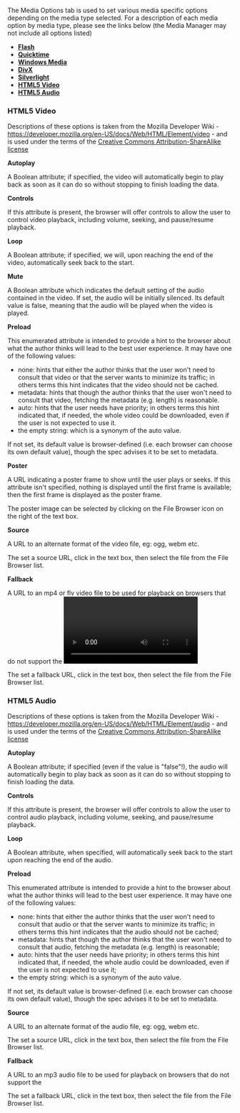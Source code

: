 The Media Options tab is used to set various media specific options depending on the media type selected. For a description of each media option by media type, please see the links below (the Media Manager may not include all options listed)

- **[Flash](http://kb2.adobe.com/cps/127/tn_12701.html#main_Optional_attributes_and_possible_values "Flash Options")[](http://kb2.adobe.com/cps/127/tn_12701.html#main_Optional_attributes_and_possible_values "Flash Options")**
- [**Quicktime**](http://support.apple.com/kb/TA26486?viewlocale=en_US "Quicktime Options")
- [**Windows Media**](http://www.w3schools.com/media/media_playerref.asp "Windows Media Options")
- **[DivX](http://labs.divx.com/node/16584 "DivX Options")**
- [**Silverlight**](http://msdn.microsoft.com/en-us/library/cc838259(v=vs.95).aspx "Silverlight Options")
- [**HTML5 Video**](#html5video "HTML5 Video")
- [**HTML5 Audio**](#html5audio "HTML5 Audio")

### <a name="html5video">HTML5 Video</a>

Descriptions of these options is taken from the Mozilla Developer Wiki - <https://developer.mozilla.org/en-US/docs/Web/HTML/Element/video> - and is used under the terms of the [Creative Commons Attribution-ShareAlike license](http://creativecommons.org/licenses/by-sa/2.5/ "http://creativecommons.org/licenses/by-sa/2.5/")

**Autoplay**

A Boolean attribute; if specified, the video will automatically begin to play back as soon as it can do so without stopping to finish loading the data.

**Controls**

If this attribute is present, the browser will offer controls to allow the user to control video playback, including volume, seeking, and pause/resume playback.

**Loop**

A Boolean attribute; if specified, we will, upon reaching the end of the video, automatically seek back to the start.

**Mute**

A Boolean attribute which indicates the default setting of the audio contained in the video. If set, the audio will be initially silenced. Its default value is false, meaning that the audio will be played when the video is played.

**Preload**

This enumerated attribute is intended to provide a hint to the browser about what the author thinks will lead to the best user experience. It may have one of the following values:

- none: hints that either the author thinks that the user won't need to consult that video or that the server wants to minimize its traffic; in others terms this hint indicates that the video should not be cached.
- metadata: hints that though the author thinks that the user won't need to consult that video, fetching the metadata (e.g. length) is reasonable.
- auto: hints that the user needs have priority; in others terms this hint indicated that, if needed, the whole video could be downloaded, even if the user is not expected to use it.
- the empty string: which is a synonym of the auto value.

If not set, its default value is browser-defined (i.e. each browser can choose its own default value), though the spec advises it to be set to metadata.

**Poster**

A URL indicating a poster frame to show until the user plays or seeks. If this attribute isn't specified, nothing is displayed until the first frame is available; then the first frame is displayed as the poster frame.

The poster image can be selected by clicking on the File Browser icon on the right of the text box.

**Source**

A URL to an alternate format of the video file, eg: ogg, webm etc.

The set a source URL, click in the text box, then select the file from the File Browser list.

**Fallback**

A URL to an mp4 or flv video file to be used for playback on browsers that do not support the <video> tag.

 <span style="line-height: 16.2000007629395px;">The set a fallback URL, click in the text box, then select the file from the File Browser list.</span>

### <a name="html5audio">HTML5 Audio</a>

Descriptions of these options is taken from the Mozilla Developer Wiki - <https://developer.mozilla.org/en-US/docs/Web/HTML/Element/audio> - and is used under the terms of the [Creative Commons Attribution-ShareAlike license](http://creativecommons.org/licenses/by-sa/2.5/ "http://creativecommons.org/licenses/by-sa/2.5/")

**Autoplay**

A Boolean attribute; if specified (even if the value is "false"!), the audio will automatically begin to play back as soon as it can do so without stopping to finish loading the data.

**Controls**

If this attribute is present, the browser will offer controls to allow the user to control audio playback, including volume, seeking, and pause/resume playback.

**Loop**

A Boolean attribute, when specified, will automatically seek back to the start upon reaching the end of the audio.

**Preload**

This enumerated attribute is intended to provide a hint to the browser about what the author thinks will lead to the best user experience. It may have one of the following values:

- none: hints that either the author thinks that the user won't need to consult that audio or that the server wants to minimize its traffic; in others terms this hint indicates that the audio should not be cached;
- metadata: hints that though the author thinks that the user won't need to consult that audio, fetching the metadata (e.g. length) is reasonable;
- auto: hints that the user needs have priority; in others terms this hint indicated that, if needed, the whole audio could be downloaded, even if the user is not expected to use it;
- the empty string: which is a synonym of the auto value.

If not set, its default value is browser-defined (i.e. each browser can choose its own default value), though the spec advises it to be set to metadata.

**Source**

A URL to an alternate format of the audio file, eg: ogg, webm etc.

<span style="line-height: 16.2000007629395px;">The set a source URL, click in the text box, then select the file from the File Browser list.</span>

**Fallback**

A URL to an mp3 audio file to be used for playback on browsers that do not support the <audio> tag.

<span style="line-height: 16.2000007629395px;">The set a fallback URL, click in the text box, then select the file from the File Browser list.</span>